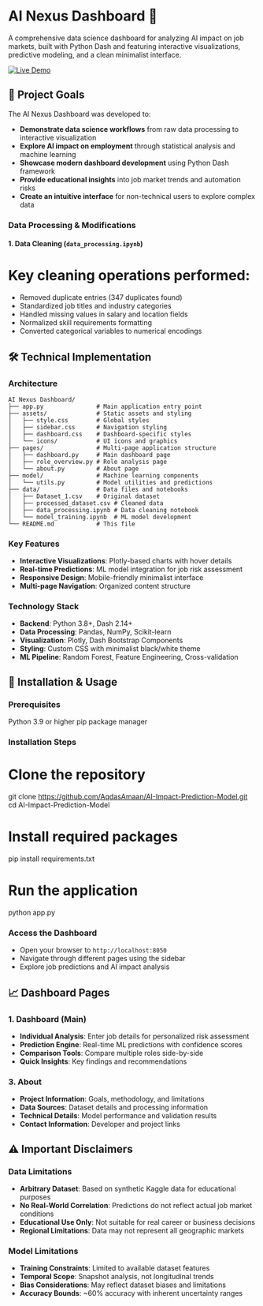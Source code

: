# AI Nexus Dashboard 🤖

A comprehensive data science dashboard for analyzing AI impact on job markets, built with Python Dash and featuring interactive visualizations, predictive modeling, and a clean minimalist interface.

[![Live Demo](https://img.shields.io/badge/Live%20Demo-Visit-blue?style=for-the-badge&logo=rocket)](https://ai-nexus-116f.onrender.com)

## 🎯 Project Goals

The AI Nexus Dashboard was developed to:

- **Demonstrate data science workflows** from raw data processing to interactive visualization
- **Explore AI impact on employment** through statistical analysis and machine learning
- **Showcase modern dashboard development** using Python Dash framework
- **Provide educational insights** into job market trends and automation risks
- **Create an intuitive interface** for non-technical users to explore complex data


### Data Processing & Modifications

#### 1. Data Cleaning (`data_processing.ipynb`)

# Key cleaning operations performed:
- Removed duplicate entries (347 duplicates found)
- Standardized job titles and industry categories
- Handled missing values in salary and location fields
- Normalized skill requirements formatting
- Converted categorical variables to numerical encodings


## 🛠️ Technical Implementation

### Architecture
```
AI Nexus Dashboard/
├── app.py               # Main application entry point
├── assets/              # Static assets and styling
│   ├── style.css        # Global styles
│   ├── sidebar.css      # Navigation styling
│   ├── dashboard.css    # Dashboard-specific styles
│   └── icons/           # UI icons and graphics
├── pages/               # Multi-page application structure
│   ├── dashboard.py     # Main dashboard page
│   ├── role_overview.py # Role analysis page
│   └── about.py         # About page
├── model/               # Machine learning components
│   └── utils.py         # Model utilities and predictions
├── data/                # Data files and notebooks
│   ├── Dataset_1.csv    # Original dataset
│   ├── processed_dataset.csv # Cleaned data
│   ├── data_processing.ipynb # Data cleaning notebook
│   └── model_training.ipynb  # ML model development
└── README.md            # This file
```

### Key Features
- **Interactive Visualizations**: Plotly-based charts with hover details
- **Real-time Predictions**: ML model integration for job risk assessment
- **Responsive Design**: Mobile-friendly minimalist interface
- **Multi-page Navigation**: Organized content structure

### Technology Stack
- **Backend**: Python 3.8+, Dash 2.14+
- **Data Processing**: Pandas, NumPy, Scikit-learn
- **Visualization**: Plotly, Dash Bootstrap Components
- **Styling**: Custom CSS with minimalist black/white theme
- **ML Pipeline**: Random Forest, Feature Engineering, Cross-validation

## 🚀 Installation & Usage

### Prerequisites
Python 3.9 or higher
pip package manager


### Installation Steps

# Clone the repository
git clone https://github.com/AqdasAmaan/AI-Impact-Prediction-Model.git <br>
cd AI-Impact-Prediction-Model

# Install required packages
pip install requirements.txt

# Run the application
python app.py


### Access the Dashboard
- Open your browser to `http://localhost:8050`
- Navigate through different pages using the sidebar
- Explore job predictions and AI impact analysis

## 📈 Dashboard Pages

### 1. Dashboard (Main)
- **Individual Analysis**: Enter job details for personalized risk assessment
- **Prediction Engine**: Real-time ML predictions with confidence scores
- **Comparison Tools**: Compare multiple roles side-by-side
- **Quick Insights**: Key findings and recommendations

### 3. About
- **Project Information**: Goals, methodology, and limitations
- **Data Sources**: Dataset details and processing information
- **Technical Details**: Model performance and validation results
- **Contact Information**: Developer and project links

## ⚠️ Important Disclaimers

### Data Limitations
- **Arbitrary Dataset**: Based on synthetic Kaggle data for educational purposes
- **No Real-World Correlation**: Predictions do not reflect actual job market conditions
- **Educational Use Only**: Not suitable for real career or business decisions
- **Regional Limitations**: Data may not represent all geographic markets

### Model Limitations
- **Training Constraints**: Limited to available dataset features
- **Temporal Scope**: Snapshot analysis, not longitudinal trends
- **Bias Considerations**: May reflect dataset biases and limitations
- **Accuracy Bounds**: ~60% accuracy with inherent uncertainty ranges
